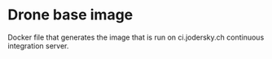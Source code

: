 # Drone base image
Docker file that generates the image that is run on ci.jodersky.ch continuous integration server.
